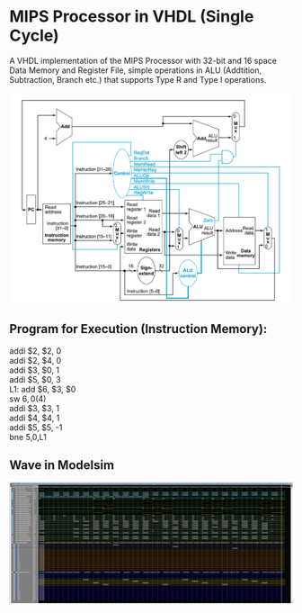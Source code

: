 # MIPS Processor in VHDL (Single Cycle)
A VHDL implementation of the MIPS Processor with 32-bit and 16 space Data Memory and Register File, simple operations in ALU (Addtition, Subtraction, Branch etc.) that supports Type R and Type I operations. <br>
<br>
![Mips Processor](MIPS.png) <br>
## Program for Execution (Instruction Memory):
addi $2, $2, 0 <br>
addi $2, $4, 0 <br>
addi $3, $0, 1 <br>
addi $5, $0, 3 <br>
L1: add $6, $3, $0 <br>
sw $6, 0($4) <br>
addi $3, $3, 1 <br>
addi $4, $4, 1 <br>
addi $5, $5, -1 <br>
bne $5,$0,L1 <br>
## Wave in Modelsim
![Mips Wave](MIPS_WAVE.jpg) <br>
